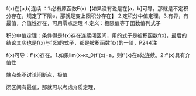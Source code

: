 f(x)在[a,b]连续  ：1.必有原函数F(x)【如果没有说是在[a，b]可导，那就是不定积分存在，规定了下限a，那就是变上限积分存在】 2.定积分中值定理，3.有界，有最值，介值性存在，可用零点定理 4.定义：极限值等于函数值列式子

积分中值定理：条件得是f(x)存在连续闭区间，用的式子是被积函数f(x)，最后的结论其实也是f(x)与f(ξ)的式子，都是被积函数f(x)的一阶，P244注

f(x)可导：f'(x)存在。1.如果lim(x->x_0)f'(x)=a，则f'(x)在a处连续。2.f'(x)具有介值性

端点处不讨论间断点，极值

闭区间有最值，那就可以考虑介质定理，